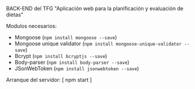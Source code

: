BACK-END del TFG "Aplicación web para la planificación y evaluación de dietas"

Modulos necesarios:
- Mongoose (`npm install mongoose --save`)
- Mongoose unique validator (`npm install mongoose-unique-validator --save`)
- Bcrypt (`npm install bcryptjs --save`)
- Body-parser (`npm install body-parser --save`)
- JSonWebToken (`npm install jsonwebtoken --save`)

Arranque del servidor:
[ npm start ]

